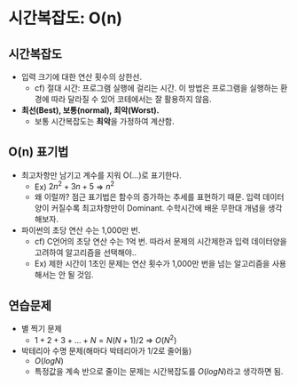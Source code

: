 # 시간복잡도: O(n)

## 시간복잡도

- 입력 크기에 대한 연산 횟수의 상한선.
    - cf) 절대 시간: 프로그램 실행에 걸리는 시간. 이 방법은 프로그램을 실행하는 환경에 따라 달라질 수 있어 코테에서는 잘 활용하지 않음.
- **최선(Best), 보통(normal), 최악(Worst).**
    - 보통 시간복잡도는 **최악**을 가정하여 계산함.

## O(n) 표기법

- 최고차항만 남기고 계수를 지워 O(…)로 표기한다.
    - Ex) $2n^2+3n+5$  ⇒  $n^2$
    - 왜 이럴까? 점근 표기법은 함수의 증가하는 추세를 표현하기 때문. 입력 데이터양이 커질수록 최고차항만이 Dominant. 수학시간에 배운 무한대 개념을 생각해보자.
- 파이썬의 초당 연산 수는 1,000만 번.
    - cf) C언어의 초당 연산 수는 1억 번. 
    따라서 문제의 시간제한과 입력 데이터양을 고려하여 알고리즘을 선택해야..
    - Ex) 제한 시간이 1초인 문제는 연산 횟수가 1,000만 번을 넘는 알고리즘을 사용해서는 안 될 것임.

## 연습문제

- 별 찍기 문제
    - $1+2+3+...+N = N(N+1)/2$  ⇒  $O(N^2)$
- 박테리아 수명 문제(해마다 박테리아가 1/2로 줄어듦)
    - $O(logN)$
    - 특정값을 계속 반으로 줄이는 문제는 시간복잡도를 $O(logN)$라고 생각하면 됨.
